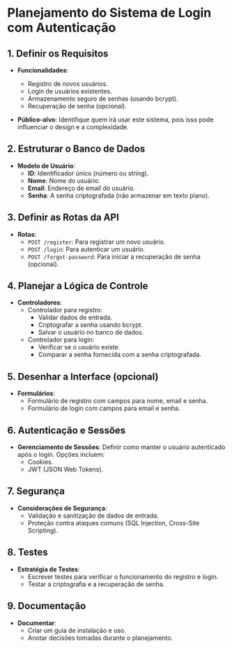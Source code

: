 # Planejamento do Sistema de Login com Autenticação

## 1. Definir os Requisitos

- **Funcionalidades**:
  - Registro de novos usuários.
  - Login de usuários existentes.
  - Armazenamento seguro de senhas (usando bcrypt).
  - Recuperação de senha (opcional).
  
- **Público-alvo**: Identifique quem irá usar este sistema, pois isso pode influenciar o design e a complexidade.

## 2. Estruturar o Banco de Dados

- **Modelo de Usuário**:
  - **ID**: Identificador único (número ou string).
  - **Nome**: Nome do usuário.
  - **Email**: Endereço de email do usuário.
  - **Senha**: A senha criptografada (não armazenar em texto plano).

## 3. Definir as Rotas da API

- **Rotas**:
  - `POST /register`: Para registrar um novo usuário.
  - `POST /login`: Para autenticar um usuário.
  - `POST /forgot-password`: Para iniciar a recuperação de senha (opcional).

## 4. Planejar a Lógica de Controle

- **Controladores**:
  - Controlador para registro:
    - Validar dados de entrada.
    - Criptografar a senha usando bcrypt.
    - Salvar o usuário no banco de dados.
  - Controlador para login:
    - Verificar se o usuário existe.
    - Comparar a senha fornecida com a senha criptografada.

## 5. Desenhar a Interface (opcional)

- **Formulários**:
  - Formulário de registro com campos para nome, email e senha.
  - Formulário de login com campos para email e senha.

## 6. Autenticação e Sessões

- **Gerenciamento de Sessões**: Definir como manter o usuário autenticado após o login. Opções incluem:
  - Cookies.
  - JWT (JSON Web Tokens).

## 7. Segurança

- **Considerações de Segurança**:
  - Validação e sanitização de dados de entrada.
  - Proteção contra ataques comuns (SQL Injection, Cross-Site Scripting).

## 8. Testes

- **Estratégia de Testes**:
  - Escrever testes para verificar o funcionamento do registro e login.
  - Testar a criptografia e a recuperação de senha.

## 9. Documentação

- **Documentar**:
  - Criar um guia de instalação e uso.
  - Anotar decisões tomadas durante o planejamento.